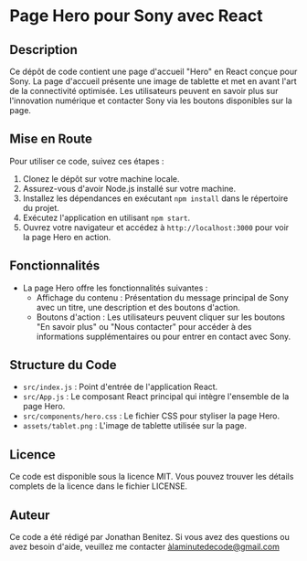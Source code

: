 # Page Hero pour Sony avec React

## Description
Ce dépôt de code contient une page d'accueil "Hero" en React conçue pour Sony. La page d'accueil présente une image de tablette et met en avant l'art de la connectivité optimisée. Les utilisateurs peuvent en savoir plus sur l'innovation numérique et contacter Sony via les boutons disponibles sur la page.

## Mise en Route
Pour utiliser ce code, suivez ces étapes :

1. Clonez le dépôt sur votre machine locale.
2. Assurez-vous d'avoir Node.js installé sur votre machine.
3. Installez les dépendances en exécutant `npm install` dans le répertoire du projet.
4. Exécutez l'application en utilisant `npm start`.
5. Ouvrez votre navigateur et accédez à `http://localhost:3000` pour voir la page Hero en action.

## Fonctionnalités
- La page Hero offre les fonctionnalités suivantes :
  - Affichage du contenu : Présentation du message principal de Sony avec un titre, une description et des boutons d'action.
  - Boutons d'action : Les utilisateurs peuvent cliquer sur les boutons "En savoir plus" ou "Nous contacter" pour accéder à des informations supplémentaires ou pour entrer en contact avec Sony.

## Structure du Code
- `src/index.js` : Point d'entrée de l'application React.
- `src/App.js` : Le composant React principal qui intègre l'ensemble de la page Hero.
- `src/components/hero.css` : Le fichier CSS pour styliser la page Hero.
- `assets/tablet.png` : L'image de tablette utilisée sur la page.

## Licence
Ce code est disponible sous la licence MIT. Vous pouvez trouver les détails complets de la licence dans le fichier LICENSE.

## Auteur
Ce code a été rédigé par Jonathan Benitez. Si vous avez des questions ou avez besoin d'aide, veuillez me contacter àlaminutedecode@gmail.com

